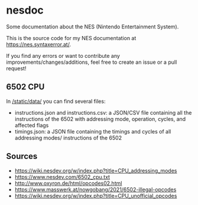 # nesdoc
Some documentation about the NES (Nintendo Entertainment System).  

This is the source code for my NES documentation at https://nes.syntaxerror.at/.  

If you find any errors or want to contribute any improvements/changes/additions, feel free to create an issue or a pull request!

## 6502 CPU

In [/static/data/](https://github.com/Synt4xErr0r4/nesdoc/tree/main/static/data) you can find several files:
- instructions.json and instructions.csv: a JSON/CSV file containing all the instructions of the 6502 with addressing mode, operation, cycles, and affected flags
- timings.json: a JSON file containing the timings and cycles of all addressing modes/ instructions of the 6502

## Sources

- https://wiki.nesdev.org/w/index.php?title=CPU_addressing_modes
- https://www.nesdev.com/6502_cpu.txt
- http://www.oxyron.de/html/opcodes02.html
- https://www.masswerk.at/nowgobang/2021/6502-illegal-opcodes
- https://wiki.nesdev.org/w/index.php?title=CPU_unofficial_opcodes
